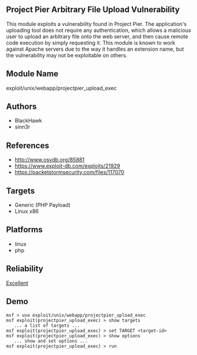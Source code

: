 ## Project Pier Arbitrary File Upload Vulnerability

This module exploits a vulnerability found in Project Pier. 
The application's uploading tool does not require any 
authentication, which allows a malicious user to upload an 
arbitrary file onto the web server, and then cause remote 
code execution by simply requesting it. This module is known 
to work against Apache servers due to the way it handles an 
extension name, but the vulnerability may not be exploitable 
on others.


## Module Name
exploit/unix/webapp/projectpier_upload_exec

## Authors
* BlackHawk
* sinn3r


## References
* http://www.osvdb.org/85881
* https://www.exploit-db.com/exploits/21929
* https://packetstormsecurity.com/files/117070



## Targets
* Generic (PHP Payload)
* Linux x86


## Platforms
* linux
* php

## Reliability
[Excellent](https://github.com/rapid7/metasploit-framework/wiki/Exploit-Ranking)

## Demo

```
msf > use exploit/unix/webapp/projectpier_upload_exec
msf exploit(projectpier_upload_exec) > show targets
   ... a list of targets ...
msf exploit(projectpier_upload_exec) > set TARGET <target-id>
msf exploit(projectpier_upload_exec) > show options
   ... show and set options ...
msf exploit(projectpier_upload_exec) > run
```
    
    